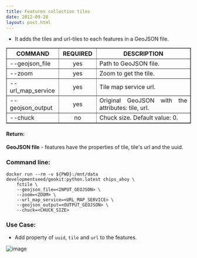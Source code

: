 ```yaml
---
title: Features collection tiles
date: 2012-09-28
layout: post.html
---
```


- It adds the tiles and url-tiles to each features in a GeoJSON file.

<table border cellpadding="5">
	<tr>
		<th style="width: 20%;">COMMAND</th> 
        <th style="width: 20%;">REQUIRED</th> 
        <th style="width: 50%;">DESCRIPTION</th>
	</tr>
	<tr>
		<td style="text-align: justify; vertical-align: middle;">--geojson_file</td> 
        <td style="text-align: center; vertical-align: middle;">yes</td>
        <td style="text-align: justify; vertical-align: middle;">Path to GeoJSON file.</td>
	</tr>
    <tr>
		<td style="text-align: justify; vertical-align: middle;">--zoom</td> 
        <td style="text-align: center; vertical-align: middle;">yes</td>
        <td style="text-align: justify; vertical-align: middle;">Zoom to get the tile.</td>
	</tr>
    <tr>
		<td style="text-align: justify; vertical-align: middle;">--url_map_service</td> 
        <td style="text-align: center; vertical-align: middle;">yes</td>
        <td style="text-align: justify; vertical-align: middle;">Tile map service url.</td>
	</tr>
    <tr>
		<td style="text-align: justify; vertical-align: middle;">--geojson_output</td> 
        <td style="text-align: center; vertical-align: middle;">yes</td>
        <td style="text-align: justify; vertical-align: middle;">Original GeoJSON with the attributes: tile, url.</td>
	</tr>
    <tr>
		<td style="text-align: justify; vertical-align: middle;">--chuck</td> 
        <td style="text-align: center; vertical-align: middle;">no</td>
        <td style="text-align: justify; vertical-align: middle;">Chuck size. Default value: 0.</td>
	</tr>
</table>
  
#### Return:

**GeoJSON file** - features have the properties of tile, tile's url and the uuid.

### Command line:

```
docker run --rm -v ${PWD}:/mnt/data developmentseed/geokit:python.latest chips_ahoy \
    fctile \
    --geojson_file=<INPUT_GEOJSON> \
    --zoom=<ZOOM> \
    --url_map_service=<URL_MAP_SERVICE> \
    --geojson_output=<OUTPUT_GEOJSON> \
    --chuck=<CHUCK_SIZE>
```

### Use Case:

- Add property of `uuid`, `tile` and `url` to the features.

![image](https://user-images.githubusercontent.com/11504548/129078808-cf284c44-ae6d-46d1-94fb-3349dbf6d940.png)
